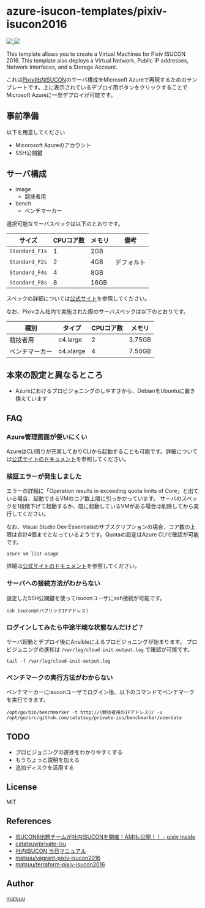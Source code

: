 # azure-isucon-templates/pixiv-isucon2016

<a href="https://portal.azure.com/#create/Microsoft.Template/uri/https%3A%2F%2Fraw.githubusercontent.com%2Fmatsuu%2Fazure-isucon-templates%2Fmaster%2Fpixiv-isucon2016%2Fazuredeploy.json" target="_blank">
    <img src="http://azuredeploy.net/deploybutton.png"/>
</a>
<a href="http://armviz.io/#/?load=https%3A%2F%2Fraw.githubusercontent.com%2Fmatsuu%2Fazure-isucon-templates%2Fmaster%2Fpixiv-isucon2016%2Fazuredeploy.json" target="_blank">
    <img src="http://armviz.io/visualizebutton.png"/>
</a>

This template allows you to create a Virtual Machines for Pixiv ISUCON 2016. This template also deploys a Virtual Network, Public IP addresses, Network Interfaces, and a Storage Account.

これは[Pixiv社内ISUCON](http://inside.pixiv.net/entry/2016/05/18/115206)のサーバ構成をMicrosoft Azureで再現するためのテンプレートです。上に表示されているデプロイ用ボタンをクリックすることでMicrosoft Azureに一発デプロイが可能です。

## 事前準備

以下を用意してください

* Micorosoft Azureのアカウント
* SSH公開鍵

## サーバ構成

* image
    * 競技者用
* bench
    * ベンチマーカー

選択可能なサーバスペックは以下のとおりです。

| サイズ         | CPUコア数 | メモリ | 備考       |
| -------------- | --------- | ------ | ---------- |
| `Standard_F1s` |         1 |    2GB |            |
| `Standard_F2s` |         2 |    4GB | デフォルト |
| `Standard_F4s` |         4 |    8GB |            |
| `Standard_F8s` |         8 |   16GB |            |

スペックの詳細については[公式サイト](https://azure.microsoft.com/ja-jp/documentation/articles/virtual-machines-linux-sizes/)を参照してください。

なお、Pixivさん社内で実施された際のサーバスペックは以下のとおりです。

| 種別           | タイプ    | CPUコア数 | メモリ |
| -------------- | ----------| --------- | ------ |
| 競技者用       | c4.large  |         2 | 3.75GB |
| ベンチマーカー | c4.xlarge |         4 | 7.50GB |

## 本来の設定と異なるところ

* Azureにおけるプロビジョニングのしやすさから、DebianをUbuntuに置き換えています

## FAQ

### Azure管理画面が使いにくい

AzureはCLI周りが充実しておりCLIから起動することも可能です。詳細については[公式サイトのドキュメント](https://azure.microsoft.com/ja-jp/documentation/articles/virtual-machines-linux-cli-deploy-templates/)を参照してください。

### 検証エラーが発生しました

エラーの詳細に「Operation results in exceeding quota limits of Core」と出ている場合、起動できるVMのコア数上限に引っかかっています。
サーバのスペックを1段階下げて起動するか、既に起動しているVMがある場合は削除してから実行してください。

なお、Visual Studio Dev Essentialsのサブスクリプションの場合、コア数の上限は合計4個までとなっているようです。Quotaの設定はAzure CLIで確認が可能です。

    azure vm list-usage

詳細は[公式サイトのドキュメント](https://azure.microsoft.com/ja-jp/documentation/articles/resource-manager-common-deployment-errors/)を参照してください。

### サーバへの接続方法がわからない

設定したSSH公開鍵を使ってisuconユーザにssh接続が可能です。

    ssh isucon@(パブリックIPアドレス)

### ログインしてみたら中途半端な状態なんだけど？

サーバ起動とデプロイ後にAnsibleによるプロビジョニングが始まります。
プロビジョニングの進捗は `/var/log/cloud-init-output.log` で確認が可能です。

    tail -f /var/log/cloud-init-output.log

### ベンチマークの実行方法がわからない

ベンチマーカーにisuconユーザでログイン後、以下のコマンドでベンチマークを実行できます。

    /opt/go/bin/benchmarker -t http://(競技者用のIPアドレス)/ -u /opt/go/src/github.com/catatsuy/private-isu/benchmarker/userdata

## TODO

* プロビジョニングの進捗をわかりやすくする
* もうちょっと説明を加える
* 追加ディスクを活用する

## License

MIT

## References

* [ISUCON6出題チームが社内ISUCONを開催！AMIも公開！！ - pixiv inside](http://inside.pixiv.net/entry/2016/05/18/115206)
* [catatsuy/private-isu](https://github.com/catatsuy/private-isu)
* [社内ISUCON 当日マニュアル](https://github.com/catatsuy/private-isu/blob/master/manual.md)
* [matsuu/vagrant-pixiv-isucon2016](https://github.com/matsuu/vagrant-pixiv-isucon2016)
* [matsuu/terraform-pixiv-isucon2016](https://github.com/matsuu/terraform-pixiv-isucon2016)

## Author

[matsuu](https://github.com/matsuu)
